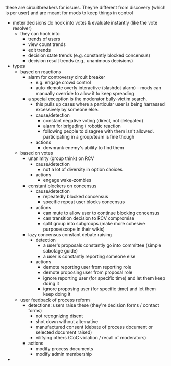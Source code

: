 these are circuitbreakers for issues. They're different from discovery (which is per user) and are meant for mods to keep things in control

- meter decisions do hook into votes & evaluate instantly (like the vote resolver)
	- they can hook into
		- trends of users
		- view count trends
		- edit trends
		- decision state trends (e.g. constantly blocked concensus)
		- decision result trends (e.g., unanimous decisions)
- types
	- based on reactions
		- alarm for controversy circuit breaker
			- e.g. engage crowd control
			- auto-demote overly interactive (slashdot alarm) - mods can manually override to allow it to keep spreading
		- a special exception is the moderator bully-victim search.
			- this pulls up cases where a particular user is being harrassed excessively by someone else.
			- cause/detection
				- constant negative voting (direct, not delegated)
				- alarm for brigading / robotic reaction
				- following people to disagree with them isn't allowed. participating in a group/team is fine though
			- actions
				- downrank enemy's ability to find them
	- based on votes
		- unanimity (group think) on RCV
			- cause/detection
				- not a lot of diversity in option choices
			- actions
				- engage wake-zombies
		- constant blockers on concensus
			- cause/detection
				- repeatedly blocked concensus
				- specific repeat user blocks concensus
			- actions
				- can mute to allow user to continue blocking concensus
				- can transition decision to RCV compromise
				- split group into subgroups (make more cohesive purpose/scope in their wikis)
		- lazy concensus constant debate raising
			- detection
				- a user's proposals constantly go into committee (simple sabotage guide)
				- a user is constantly reporting someone else
			- actions
				- demote reporting user from reporting role
				- demote proposing user from proposal role
				- ignore reporting user (for specific time) and let them keep doing it
				- ignore proposing user (for specific time) and let them keep doing it
	- user feedback of process reform
		- detections: users raise these (they're decision forms / contact forms)
			- not recognizing disent
			- shot down without alternative
			- manufactured consent (debate of process document or selected document raised)
			- vilifying others (CoC violation / recall of moderators)
		- actions
			- modify process documents
			- modify admin membership
- 
